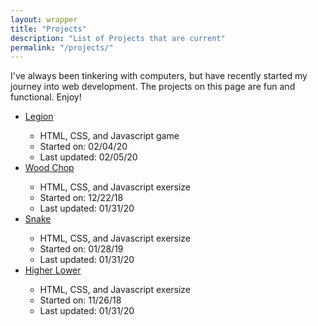 ```yaml
---
layout: wrapper
title: "Projects"
description: "List of Projects that are current"
permalink: "/projects/"
---
```


<div class="section">
	<p>I've always been tinkering with computers, but have recently started my journey into web development. The projects on this page are fun and functional. Enjoy!</p>
</div>

  <div class="section">
      <ul>
        <li><a href="{{ page.url }}legion">Legion</a></li>
        <ul class = "projectNotes">
          <li>HTML, CSS, and Javascript game</li>
          <li>Started on: 02/04/20</li>
          <li>Last updated: 02/05/20</li>
        </ul>
        <li><a href="{{ page.url }}woodchop">Wood Chop</a></li>
        <ul class = "projectNotes">
          <li>HTML, CSS, and Javascript exersize</li>
          <li>Started on: 12/22/18</li>
          <li>Last updated: 01/31/20</li>
        </ul>
        <li><a href="{{ page.url }}snake">Snake</a></li>
        <ul class = "projectNotes">
          <li>HTML, CSS, and Javascript exersize</li>
          <li>Started on: 01/28/19</li>
          <li>Last updated: 01/31/20</li>
        </ul>
        <li><a href="{{ page.url }}higherlower">Higher Lower</a></li>
        <ul class = "projectNotes">
          <li>HTML, CSS, and Javascript exersize</li>
          <li>Started on: 11/26/18</li>
          <li>Last updated: 01/31/20</li>

